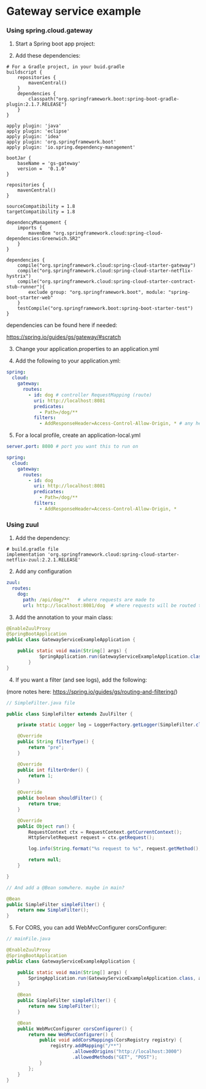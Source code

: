 # Gateway service example

### Using spring.cloud.gateway

1. Start a Spring boot app project:

2. Add these dependencies:

```
# For a Gradle project, in your buid.gradle
buildscript {
    repositories {
        mavenCentral()
    }
    dependencies {
        classpath("org.springframework.boot:spring-boot-gradle-plugin:2.1.7.RELEASE")
    }
}

apply plugin: 'java'
apply plugin: 'eclipse'
apply plugin: 'idea'
apply plugin: 'org.springframework.boot'
apply plugin: 'io.spring.dependency-management'

bootJar {
    baseName = 'gs-gateway'
    version =  '0.1.0'
}

repositories {
    mavenCentral()
}

sourceCompatibility = 1.8
targetCompatibility = 1.8

dependencyManagement {
    imports {
        mavenBom "org.springframework.cloud:spring-cloud-dependencies:Greenwich.SR2"
    }
}

dependencies {
    compile("org.springframework.cloud:spring-cloud-starter-gateway")
    compile("org.springframework.cloud:spring-cloud-starter-netflix-hystrix")
    compile("org.springframework.cloud:spring-cloud-starter-contract-stub-runner"){
        exclude group: "org.springframework.boot", module: "spring-boot-starter-web"
    }
    testCompile("org.springframework.boot:spring-boot-starter-test")
}
```

dependencies can be found here if needed:
 
https://spring.io/guides/gs/gateway/#scratch

3. Change your application.properties to an application.yml

4. Add the following to your application.yml:

```yml
spring:
  cloud:
    gateway:
      routes:
        - id: dog # controller RequestMapping (route)
          uri: http://localhost:8081
          predicates:
            - Path=/dog/**
          filters:
            - AddResponseHeader=Access-Control-Allow-Origin, * # any headers
```

5. For a local profile, create an application-local.yml

```yml
server.port: 8080 # port you want this to run on

spring:
  cloud:
    gateway:
      routes:
        - id: dog
          uri: http://localhost:8081
          predicates:
            - Path=/dog/**
          filters:
            - AddResponseHeader=Access-Control-Allow-Origin, *
```

### Using zuul

1. Add the dependency:

```
# build.gradle file
implementation 'org.springframework.cloud:spring-cloud-starter-netflix-zuul:2.2.1.RELEASE'
```

2. Add any configuration

```yml
zuul:
  routes:
    dog:
      path: /api/dog/**   # where requests are made to
      url: http://localhost:8081/dog  # where requests will be routed to
```

3. Add the annotation to your main class:

```java
@EnableZuulProxy
@SpringBootApplication
public class GatewayServiceExampleApplication {

	public static void main(String[] args) {
    		SpringApplication.run(GatewayServiceExampleApplication.class, args);
    	}
}
```

4. If you want a filter (and see logs), add the following:

(more notes here: https://spring.io/guides/gs/routing-and-filtering/)

```java
// SimpleFilter.java file

public class SimpleFilter extends ZuulFilter {

    private static Logger log = LoggerFactory.getLogger(SimpleFilter.class);

    @Override
    public String filterType() {
        return "pre";
    }

    @Override
    public int filterOrder() {
        return 1;
    }

    @Override
    public boolean shouldFilter() {
        return true;
    }

    @Override
    public Object run() {
        RequestContext ctx = RequestContext.getCurrentContext();
        HttpServletRequest request = ctx.getRequest();

        log.info(String.format("%s request to %s", request.getMethod(), request.getRequestURL().toString()));

        return null;
    }

}

// And add a @Bean somwhere. maybe in main?

@Bean
public SimpleFilter simpleFilter() {
    return new SimpleFilter();
}
```

5. For CORS, you can add WebMvcConfigurer corsConfigurer:

```java
// mainFile.java

@EnableZuulProxy
@SpringBootApplication
public class GatewayServiceExampleApplication {

	public static void main(String[] args) {
		SpringApplication.run(GatewayServiceExampleApplication.class, args);
	}

	@Bean
	public SimpleFilter simpleFilter() {
		return new SimpleFilter();
	}

	@Bean
	public WebMvcConfigurer corsConfigurer() {
		return new WebMvcConfigurer() {
			public void addCorsMappings(CorsRegistry registry) {
				registry.addMapping("/**")
						.allowedOrigins("http://localhost:3000")
						.allowedMethods("GET", "POST");
			}
		};
	}
}
```

